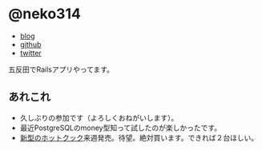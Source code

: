 # @neko314

* [blog](http://neko314.hatenablog.com/)
* [github](https://github.com/neko314)
* [twitter](https://twitter.com/neko314_)

五反田でRailsアプリやってます。

## あれこれ

* 久しぶりの参加です（よろしくおねがいします）。
* 最近PostgreSQLのmoney型知って試したのが楽しかったです。
* [新型のホットクック](https://jp.sharp/hotcook/products/knhw10e/)来週発売。待望。絶対買います。できれば２台ほしい。
